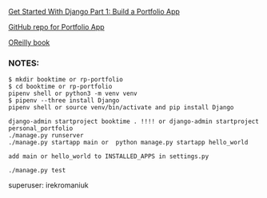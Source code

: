 [Get Started With Django Part 1: Build a Portfolio App](https://realpython.com/get-started-with-django-1/)

[GitHub repo for Portfolio App](https://github.com/realpython/materials/tree/a639f1c2f85032334fbb4dca88f3e8dc88397f6d/rp-portfolio)

[OReilly book](learning.oreilly.com/library/view/practical-django-2/)

### NOTES:

```
$ mkdir booktime or rp-portfolio
$ cd booktime or rp-portfolio
pipenv shell or python3 -m venv venv
$ pipenv --three install Django 
pipenv shell or source venv/bin/activate and pip install Django

django-admin startproject booktime . !!!! or django-admin startproject personal_portfolio
./manage.py runserver
./manage.py startapp main or  python manage.py startapp hello_world

add main or hello_world to INSTALLED_APPS in settings.py

./manage.py test
```

superuser: irekromaniuk